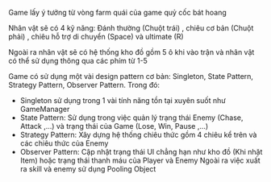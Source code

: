 Game lấy ý tưởng từ vòng farm quái của game quỷ cốc bát hoang

Nhân vật sẽ có 4 kỹ năng: Đánh thường (Chuột trái) , chiêu cơ bản (Chuột phải) , chiêu hỗ trợ di chuyển (Space) và ultimate (R)

Ngoài ra nhân vật sẽ có hệ thống kho đồ gồm 5 ô khi vào trận và nhân vật có thể sử dụng thông qua các phím từ 1-5

Game có sử dụng một vài design pattern cơ bản: Singleton, State Pattern, Strategy Pattern, Observer Pattern.
Trong đó:
+ Singleton sử dụng trong 1 vài tính năng tồn tại xuyên suốt như GameManager
+ State Pattern: Sử dụng trong việc quản lý trạng thái Enemy (Chase, Attack ,...) và trạng thái của Game (Lose, Win, Pause ,...)
+ Strategy Pattern: Xây dựng hệ thống chiêu thức gồm 4 chiêu kể trên và các chiêu thức của Enemy
+ Observer Pattern: Cập nhật trạng thái UI chẳng hạn như kho đồ (Khi nhặt Item) hoặc trạng thái thanh máu của Player và Enemy
Ngoài ra việc xuất ra skill và enemy sử dụng Pooling Object

